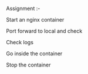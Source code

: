 Assignment :- 

Start an nginx container

Port forward to local and check

Check logs

Go inside the container

Stop the container

